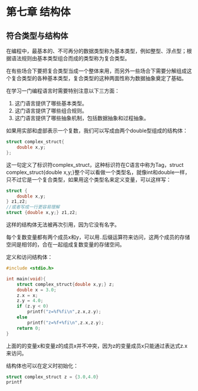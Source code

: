 # 第七章 结构体

## 符合类型与结构体

在编程中，最基本的、不可再分的数据类型称为基本类型，例如整型、浮点型；根据语法规则由基本类型组合而成的类型称为复合类型。

在有些场合下要把复合类型当成一个整体来用，而另外一些场合下需要分解组成这个复合类型的各种基本类型，复合类型的这种两面性称为数据抽象奠定了基础。

在学习一门编程语言时需要特别注意以下三方面：

1. 这门语言提供了哪些基本类型。
2. 这门语言提供了哪些组合规则。
3. 这门语言提供了哪些抽象机制，包括数据抽象和过程抽象。

如果用实部和虚部表示一个复数，我们可以写成由两个double型组成的结构体：

```c
struct complex_struct{
    double x,y;
};
```

这一句定义了标识符complex_struct，这种标识符在C语言中称为Tag，struct complex_struct{double x,y;}整个可以看做一个类型名，就像int和double一样，只不过它是一个复合类型，如果用这个类型名来定义变量，可以这样写：

```c
struct {
    double x,y;
} z1,z2;
//或者写成一行更容易理解
struct {double x,y;} z1,z2;
```

这样的结构体无法被再次引用，因为它没有名字。

每个复数变量都有两个成员x和y，可以用`.`后缀运算符来访问，这两个成员的存储空间是相邻的，合在一起组成复数变量的存储空间。

定义和访问结构体：

```c
#include <stdio.h>

int main(void){
    struct complex_struct{double x,y;} z;
    double x = 3.0;
    z.x = x;
    z.y = 4.0;
    if (z.y < 0)
        printf("z=%f%fi\n",z.x,z.y);
    else
        printf("z=%f+%fi\n",z.x,z.y);
    return 0;
}
```

上面的的变量x和变量z的成员x并不冲突，因为z的变量成员x只能通过表达式z.x来访问。

结构体也可以在定义时初始化：

```C
struct complex_struct z = {3.0,4.0}
printf
```





